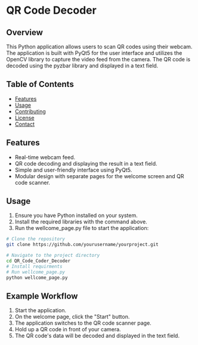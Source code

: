 # QR Code Decoder
## Overview
This Python application allows users to scan QR codes using their webcam. The application is built with PyQt5 for the user interface and utilizes the OpenCV library to capture the video feed from the camera. The QR code is decoded using the pyzbar library and displayed in a text field.

## Table of Contents

- [Features](#Features)
- [Usage](#usage)
- [Contributing](#contributing)
- [License](#license)
- [Contact](#contact)

## Features

- Real-time webcam feed.
- QR code decoding and displaying the result in a text field.
- Simple and user-friendly interface using PyQt5.
- Modular design with separate pages for the welcome screen and QR code scanner.

## Usage
1. Ensure you have Python installed on your system.
2. Install the required libraries with the command above.
3. Run the wellcome_page.py file to start the application:

```bash
# Clone the repository
git clone https://github.com/yourusername/yourproject.git

# Navigate to the project directory
cd QR_Code_Coder_Decoder
# Install requirments
# Run wellcome_page.py
python wellcome_page.py

```
## Example Workflow
1. Start the application.
2. On the welcome page, click the "Start" button.
3. The application switches to the QR code scanner page.
4. Hold up a QR code in front of your camera.
5. The QR code's data will be decoded and displayed in the text field.
